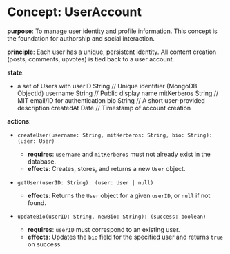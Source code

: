 # Concept: UserAccount

**purpose**: To manage user identity and profile information. This concept is the foundation for authorship and social interaction.

**principle**: Each user has a unique, persistent identity. All content creation (posts, comments, upvotes) is tied back to a user account.

**state**:
- a set of Users with
    userID       String   // Unique identifier (MongoDB ObjectId)
    username     String   // Public display name
    mitKerberos  String   // MIT email/ID for authentication
    bio          String   // A short user-provided description
    createdAt    Date     // Timestamp of account creation

**actions**:
- `createUser(username: String, mitKerberos: String, bio: String): (user: User)`
    - **requires**: `username` and `mitKerberos` must not already exist in the database.
    - **effects**: Creates, stores, and returns a new `User` object.

- `getUser(userID: String): (user: User | null)`
    - **effects**: Returns the `User` object for a given `userID`, or `null` if not found.

- `updateBio(userID: String, newBio: String): (success: boolean)`
    - **requires**: `userID` must correspond to an existing user.
    - **effects**: Updates the `bio` field for the specified user and returns `true` on success.